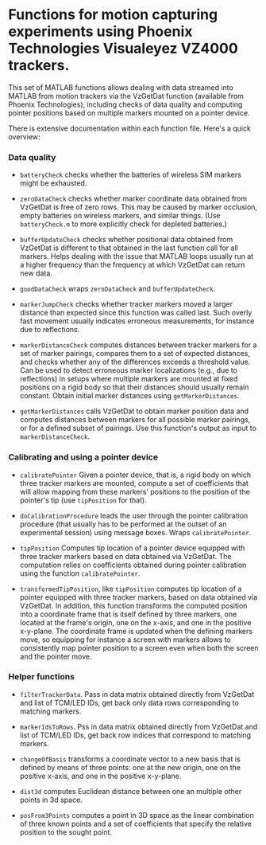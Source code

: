
# Functions for motion capturing experiments using Phoenix Technologies Visualeyez VZ4000 trackers.

This set of MATLAB functions allows dealing with data streamed into MATLAB from motion trackers via the VzGetDat function (available from Phoenix Technologies), including checks of data quality and computing pointer positions based on multiple markers mounted on a pointer device. 

There is extensive documentation within each function file. Here's a quick overview:

### Data quality

* `batteryCheck` checks whether the batteries of wireless SIM markers might be exhausted.

* `zeroDataCheck` checks whether marker coordinate data obtained from VzGetDat is free of zero rows. This may be caused by marker occlusion, empty batteries on wireless markers, and similar things. (Use `batteryCheck.m` to
more explicitly check for depleted batteries.)

* `bufferUpdateCheck` checks whether positional data obtained from VzGetDat is different to that obtained in the last function call for all markers. Helps dealing with the issue that MATLAB loops usually run at a higher frequency than the frequency at which VzGetDat can return new data.

* `goodDataCheck` wraps `zeroDataCheck` and `bufferUpdateCheck`.

* `markerJumpCheck` checks whether tracker markers moved a larger distance than expected since this function was called last. Such overly fast movement usually indicates erroneous measurements, for instance due to reflections.

* `markerDistanceCheck` computes distances between tracker markers for a set of marker pairings, compares them to a set of expected distances, and checks whether any of the differences exceeds a threshold value. Can be used to detect erroneous marker localizations (e.g., due to reflections) in setups where multiple markers are mounted at fixed positions on a rigid body so that their distances should usually remain constant. Obtain initial marker distances using `getMarkerDistances`.

* `getMarkerDistances` calls VzGetDat to obtain marker position data and computes distances between markers for all possible marker pairings, or for a defined subset of pairings. Use this function's output as input to `markerDistanceCheck`.

### Calibrating and using a pointer device

* `calibratePointer` Given a pointer device, that is, a rigid body on which three tracker markers are mounted, compute a set of coefficients that will allow mapping from these markers' positions to the position of the pointer's tip (use `tipPosition` for that).

* `doCalibrationProcedure` leads the user through the pointer calibration procedure (that usually has to be performed at the outset of an experimental session) using message boxes. Wraps `calibratePointer`.

* `tipPosition` Computes tip location of a pointer device equipped with three tracker markers based on data obtained via VzGetDat. The computation relies on coefficients obtained during pointer calibration using the function `calibratePointer`.

* `transformedTipPosition`, like `tipPosition` computes tip location of a pointer equipped with three tracker markers, based on data obtained via VzGetDat. In addition, this function transforms the computed position into a coordinate frame that is itself defined by three markers, one located at the frame's origin, one on the x-axis, and one in the positive x-y-plane. The coordinate frame is updated when the defining markers move, so equipping for instance a screen with markers allows to consistently map pointer position to a screen even when both the screen and the pointer move.

### Helper functions

* `filterTrackerData`. Pass in data matrix obtained directly from VzGetDat and list of TCM/LED IDs, get back only data rows corresponding to matching markers. 

* `markerIdsToRows`. Pss in data matrix obtained directly from VzGetDat and list of TCM/LED IDs, get back row indices that correspond to matching markers. 

* `changeOfBasis` transforms a coordinate vector to a new basis that is defined by means of three points: one at the new origin, one on the positive x-axis, and one in the positive x-y-plane. 

* `dist3d` computes Euclidean distance between one an multiple other points in 3d space.

* `posFrom3Points` computes a point in 3D space as the linear combination of three known points and a set of coefficients that specify the relative position to the sought point.





